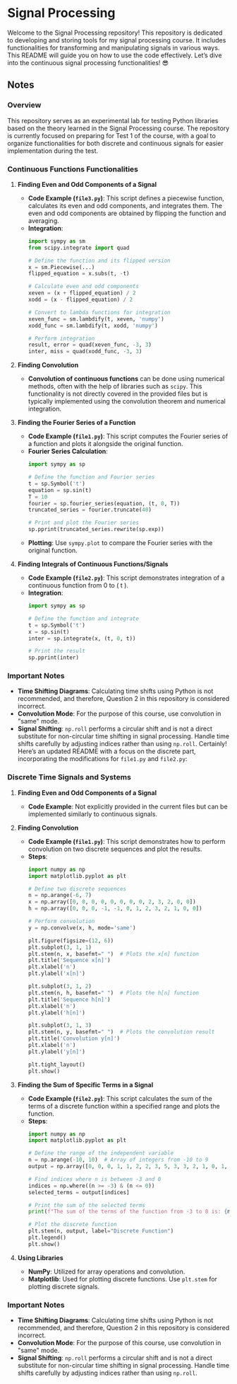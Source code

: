 
# Signal Processing

Welcome to the Signal Processing repository! This repository is dedicated to developing and storing tools for my signal processing course. It includes functionalities for transforming and manipulating signals in various ways. This README will guide you on how to use the code effectively. Let’s dive into the continuous signal processing functionalities! 😎

## Notes

### Overview

This repository serves as an experimental lab for testing Python libraries based on the theory learned in the Signal Processing course. The repository is currently focused on preparing for Test 1 of the course, with a goal to organize functionalities for both discrete and continuous signals for easier implementation during the test.

### Continuous Functions Functionalities

1. **Finding Even and Odd Components of a Signal**
   - **Code Example (`file3.py`)**: This script defines a piecewise function, calculates its even and odd components, and integrates them. The even and odd components are obtained by flipping the function and averaging.
   - **Integration**: 
     ```python
     import sympy as sm
     from scipy.integrate import quad
     
     # Define the function and its flipped version
     x = sm.Piecewise(...)
     flipped_equation = x.subs(t, -t)
     
     # Calculate even and odd components
     xeven = (x + flipped_equation) / 2
     xodd = (x - flipped_equation) / 2
     
     # Convert to lambda functions for integration
     xeven_func = sm.lambdify(t, xeven, 'numpy')
     xodd_func = sm.lambdify(t, xodd, 'numpy')
     
     # Perform integration
     result, error = quad(xeven_func, -3, 3)
     inter, miss = quad(xodd_func, -3, 3)
     ```

2. **Finding Convolution**
   - **Convolution of continuous functions** can be done using numerical methods, often with the help of libraries such as `scipy`. This functionality is not directly covered in the provided files but is typically implemented using the convolution theorem and numerical integration.

3. **Finding the Fourier Series of a Function**
   - **Code Example (`file1.py`)**: This script computes the Fourier series of a function and plots it alongside the original function.
   - **Fourier Series Calculation**:
     ```python
     import sympy as sp
     
     # Define the function and Fourier series
     t = sp.Symbol('t')
     equation = sp.sin(t)
     T = 10
     fourier = sp.fourier_series(equation, (t, 0, T))
     truncated_series = fourier.truncate(40)
     
     # Print and plot the Fourier series
     sp.pprint(truncated_series.rewrite(sp.exp))
     ```
   - **Plotting**: Use `sympy.plot` to compare the Fourier series with the original function.

4. **Finding Integrals of Continuous Functions/Signals**
   - **Code Example (`file2.py`)**: This script demonstrates integration of a continuous function from 0 to \( t \).
   - **Integration**:
     ```python
     import sympy as sp
     
     # Define the function and integrate
     t = sp.Symbol('t')
     x = sp.sin(t)
     inter = sp.integrate(x, (t, 0, t))
     
     # Print the result
     sp.pprint(inter)
     ```

### Important Notes

- **Time Shifting Diagrams**: Calculating time shifts using Python is not recommended, and therefore, Question 2 in this repository is considered incorrect.
- **Convolution Mode**: For the purpose of this course, use convolution in "same" mode.
- **Signal Shifting**: `np.roll` performs a circular shift and is not a direct substitute for non-circular time shifting in signal processing. Handle time shifts carefully by adjusting indices rather than using `np.roll`.
Certainly! Here’s an updated README with a focus on the discrete part, incorporating the modifications for `file1.py` and `file2.py`:

### Discrete Time Signals and Systems

1. **Finding Even and Odd Components of a Signal**
   - **Code Example**: Not explicitly provided in the current files but can be implemented similarly to continuous signals.

2. **Finding Convolution**
   - **Code Example (`file1.py`)**: This script demonstrates how to perform convolution on two discrete sequences and plot the results.
   - **Steps**:
     ```python
     import numpy as np
     import matplotlib.pyplot as plt

     # Define two discrete sequences
     n = np.arange(-6, 7)
     x = np.array([0, 0, 0, 0, 0, 0, 0, 0, 2, 3, 2, 0, 0])
     h = np.array([0, 0, 0, -1, -1, 0, 1, 2, 3, 2, 1, 0, 0])

     # Perform convolution
     y = np.convolve(x, h, mode='same')

     plt.figure(figsize=(12, 6))
     plt.subplot(3, 1, 1)
     plt.stem(n, x, basefmt=" ")  # Plots the x[n] function 
     plt.title('Sequence x[n]')
     plt.xlabel('n')
     plt.ylabel('x[n]')

     plt.subplot(3, 1, 2)
     plt.stem(n, h, basefmt=" ")  # Plots the h[n] function 
     plt.title('Sequence h[n]')
     plt.xlabel('n')
     plt.ylabel('h[n]')

     plt.subplot(3, 1, 3)
     plt.stem(n, y, basefmt=" ")  # Plots the convolution result
     plt.title('Convolution y[n]')
     plt.xlabel('n')
     plt.ylabel('y[n]')

     plt.tight_layout()
     plt.show()
     ```

3. **Finding the Sum of Specific Terms in a Signal**
   - **Code Example (`file2.py`)**: This script calculates the sum of the terms of a discrete function within a specified range and plots the function.
   - **Steps**:
     ```python
     import numpy as np
     import matplotlib.pyplot as plt

     # Define the range of the independent variable
     n = np.arange(-10, 10)  # Array of integers from -10 to 9
     output = np.array([0, 0, 0, 1, 1, 2, 2, 3, 5, 3, 3, 2, 1, 0, 1, 1, 1, 1, 1, 1])

     # Find indices where n is between -3 and 0
     indices = np.where((n >= -3) & (n <= 0))
     selected_terms = output[indices]

     # Print the sum of the selected terms
     print(f"The sum of the terms of the function from -3 to 0 is: {np.sum(selected_terms)}")

     # Plot the discrete function
     plt.stem(n, output, label="Discrete Function")
     plt.legend()
     plt.show()
     ```

4. **Using Libraries**
   - **NumPy**: Utilized for array operations and convolution.
   - **Matplotlib**: Used for plotting discrete functions. Use `plt.stem` for plotting discrete signals.

### Important Notes

- **Time Shifting Diagrams**: Calculating time shifts using Python is not recommended, and therefore, Question 2 in this repository is considered incorrect.
- **Convolution Mode**: For the purpose of this course, use convolution in "same" mode.
- **Signal Shifting**: `np.roll` performs a circular shift and is not a direct substitute for non-circular time shifting in signal processing. Handle time shifts carefully by adjusting indices rather than using `np.roll`.
